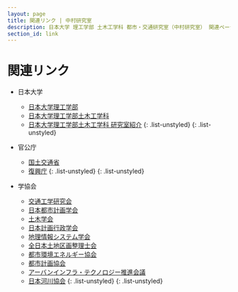 ```yaml
---
layout: page
title: 関連リンク | 中村研究室
description: 日本大学 理工学部 土木工学科 都市・交通研究室（中村研究室） 関連ページヘのリンク（日本大学、官公庁、学協会）
section_id: link
---
```

# 関連リンク

* 日本大学
  * [日本大学理工学部][cst]
  * [日本大学理工学部土木工学科][civil]
  * [日本大学理工学部土木工学科 研究室紹介][laboratory]
  {: .list-unstyled}
{: .list-unstyled}

* 官公庁
  * [国土交通省][mlit]
  * [復興庁][reconstruction]
  {: .list-unstyled}
{: .list-unstyled}

* 学協会
  * [交通工学研究会][jste]
  * [日本都市計画学会][cpij]
  * [土木学会][jsce]
  * [日本計画行政学会][japanpa]
  * [地理情報システム学会][gisa-japan]
  * [全日本土地区画整理士会][lrex]
  * [都市環境エネルギー協会][dhcjp]
  * [都市計画協会][tokeikyou]
  * [アーバンインフラ・テクノロジー推進会議][uit]
  * [日本河川協会][japanriver]
  {: .list-unstyled}
{: .list-unstyled}

[cst]: http://www.cst.nihon-u.ac.jp
[civil]: http://www.civil.cst.nihon-u.ac.jp
[laboratory]: http://www.civil.cst.nihon-u.ac.jp/laboratory/
[mlit]: http://www.mlit.go.jp
[reconstruction]: http://www.reconstruction.go.jp
[jste]: http://www.jste.or.jp
[cpij]: http://www.cpij.or.jp
[jsce]: http://www.jsce.or.jp
[japanpa]: http://www.japanpa.jp
[gisa-japan]: http://www.gisa-japan.org
[lrex]: http://www.lrex.or.jp
[dhcjp]: http://www.dhcjp.or.jp/
[tokeikyou]: http://www.tokeikyou.or.jp/
[uit]: http://www.uit.gr.jp/
[japanriver]: http://www.japanriver.or.jp/
